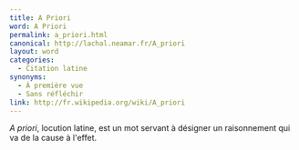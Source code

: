 ```yaml
---
title: A Priori
word: A Priori
permalink: a_priori.html
canonical: http://lachal.neamar.fr/A_priori
layout: word
categories:
  - Citation latine
synonyms:
  - À première vue
  - Sans réfléchir
link: http://fr.wikipedia.org/wiki/A_priori
---
```


*A priori*, locution latine, est un mot servant à désigner un raisonnement qui va de la cause à l'effet.

